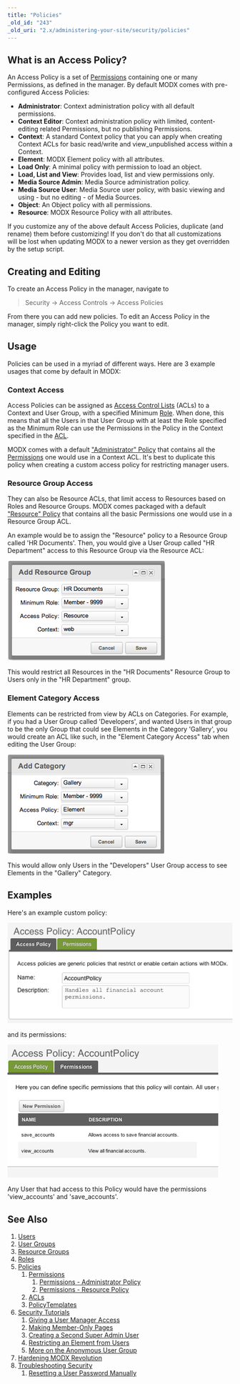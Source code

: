 ```yaml
---
title: "Policies"
_old_id: "243"
_old_uri: "2.x/administering-your-site/security/policies"
---
```


## What is an Access Policy?

An Access Policy is a set of [Permissions](building-sites/client-proofing/security/policies/permissions "Permissions") containing one or many Permissions, as defined in the manager. By default MODX comes with pre-configured Access Policies:

- **Administrator**: Context administration policy with all default permissions.
- **Context Editor**: Context administration policy with limited, content-editing related Permissions, but no publishing Permissions.
- **Context**: A standard Context policy that you can apply when creating Context ACLs for basic read/write and view\_unpublished access within a Context.
- **Element**: MODX Element policy with all attributes.
- **Load Only**: A minimal policy with permission to load an object.
- **Load, List and View**: Provides load, list and view permissions only.
- **Media Source Admin**: Media Source administration policy.
- **Media Source User**: Media Source user policy, with basic viewing and using - but no editing - of Media Sources.
- **Object**: An Object policy with all permissions.
- **Resource**: MODX Resource Policy with all attributes.

If you customize any of the above default Access Policies, duplicate (and rename) them before customizing! If you don't do that all customizations will be lost when updating MODX to a newer version as they get overridden by the setup script.

## Creating and Editing

To create an Access Policy in the manager, navigate to

> Security -> Access Controls -> Access Policies

From there you can add new policies. To edit an Access Policy in the manager, simply right-click the Policy you want to edit.

## Usage

Policies can be used in a myriad of different ways. Here are 3 example usages that come by default in MODX:

### Context Access

Access Policies can be assigned as [Access Control Lists](building-sites/client-proofing/security/policies/acls "ACLs") (ACLs) to a Context and User Group, with a specified Minimum [Role](building-sites/client-proofing/security/roles "Roles"). When done, this means that all the Users in that User Group with at least the Role specified as the Minimum Role can use the Permissions in the Policy in the Context specified in the [ACL](building-sites/client-proofing/security/policies/acls "ACLs").

MODX comes with a default ["Administrator" Policy](building-sites/client-proofing/security/policies/permissions/administrator-policy "Permissions - Administrator Policy") that contains all the [Permissions](building-sites/client-proofing/security/policies/permissions "Permissions") one would use in a Context ACL. It's best to duplicate this policy when creating a custom access policy for restricting manager users.

### Resource Group Access

They can also be Resource ACLs, that limit access to Resources based on Roles and Resource Groups. MODX comes packaged with a default ["Resource" Policy](building-sites/client-proofing/security/policies/permissions/resource-policy "Permissions - Resource Policy") that contains all the basic Permissions one would use in a Resource Group ACL.

An example would be to assign the "Resource" policy to a Resource Group called 'HR Documents'. Then, you would give a User Group called "HR Department" access to this Resource Group via the Resource ACL:

![](acl-rg1.png)

This would restrict all Resources in the "HR Documents" Resource Group to Users only in the "HR Department" group.

### Element Category Access

Elements can be restricted from view by ACLs on Categories. For example, if you had a User Group called 'Developers', and wanted Users in that group to be the only Group that could see Elements in the Category 'Gallery', you would create an ACL like such, in the "Element Category Access" tab when editing the User Group:

![](acl-ecat1.png)

This would allow only Users in the "Developers" User Group access to see Elements in the "Gallery" Category.

## Examples

Here's an example custom policy:

![](policy1.png)

and its permissions:

![](policy1-perm.png)

Any User that had access to this Policy would have the permissions 'view\_accounts' and 'save\_accounts'.

## See Also

1. [Users](building-sites/client-proofing/security/users)
2. [User Groups](building-sites/client-proofing/security/user-groups)
3. [Resource Groups](building-sites/client-proofing/security/resource-groups)
4. [Roles](building-sites/client-proofing/security/roles)
5. [Policies](building-sites/client-proofing/security/policies)
   1. [Permissions](building-sites/client-proofing/security/policies/permissions)
        1. [Permissions - Administrator Policy](building-sites/client-proofing/security/policies/permissions/administrator-policy)
        2. [Permissions - Resource Policy](building-sites/client-proofing/security/policies/permissions/resource-policy)
   2. [ACLs](building-sites/client-proofing/security/policies/acls)
   3. [PolicyTemplates](building-sites/client-proofing/security/policies/policytemplates)
6. [Security Tutorials](building-sites/client-proofing/security/security-tutorials)
   1. [Giving a User Manager Access](building-sites/client-proofing/security/security-tutorials/giving-a-user-manager-access)
   2. [Making Member-Only Pages](building-sites/client-proofing/security/security-tutorials/making-member-only-pages)
   3. [Creating a Second Super Admin User](building-sites/client-proofing/security/security-tutorials/creating-a-second-super-admin-user)
   4. [Restricting an Element from Users](building-sites/client-proofing/security/security-tutorials/restricting-an-element-from-users)
   5. [More on the Anonymous User Group](building-sites/client-proofing/security/security-tutorials/more-on-the-anonymous-user-group)
7. [Hardening MODX Revolution](getting-started/maintenance/securing-modx)
8. [Troubleshooting Security](building-sites/client-proofing/security/troubleshooting-security)
   1. [Resetting a User Password Manually](building-sites/client-proofing/security/troubleshooting-security/resetting-a-user-password-manually)

